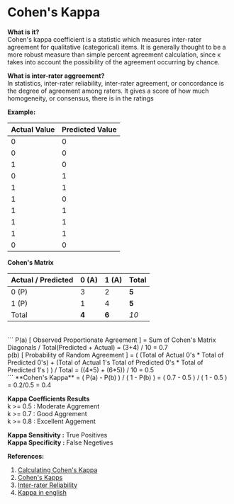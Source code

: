 # Cohen's Kappa

**What is it?**<br>
Cohen's kappa coefficient is a statistic which measures inter-rater agreement for qualitative (categorical) items. It is generally thought to be a more robust measure than simple percent agreement calculation, since κ takes into account the possibility of the agreement occurring by chance.

**What is inter-rater aggreement?**<br>
In statistics, inter-rater reliability, inter-rater agreement, or concordance is the degree of agreement among raters. It gives a score of how much homogeneity, or consensus, there is in the ratings

**Example:**<br>

| Actual Value  | Predicted Value |
| ------------- | ------------- |
| 0 | 0 |
| 0 | 0 |
| 1 | 0 |
| 0 | 1 |
| 1 | 1 |
| 1 | 0 |
| 1 | 1 |
| 1 | 1 |
| 1 | 1 |
| 0 | 0 |

**Cohen's Matrix**<br>

| Actual / Predicted | 0 (A) | 1 (A) | Total
| ------------- | ------------- | ------------- | ------------- |
| 0 (P) | 3  | 2  | **5**
| 1 (P) | 1  | 4  | **5**
| Total | **4**  | **6**  | <i>10</i>
<br>
```
P(a) [ Observed Proportionate Agreement ] = Sum of Cohen's Matrix Diagonals / Total(Predicted + Actual) = (3+4) / 10 = 0.7<br>
p(b) [ Probability of Random Agreement ] = ( (Total of Actual 0's * Total of Predicted 0's) + (Total of Actual 1's Total of Predicted 0's * Total of Predicted 1's ) ) / Total = ((4*5) + (6*5)) / 10 = 0.5 <br>
```
**Cohen's Kappa** = ( P(a) - P(b) ) / ( 1 - P(b) ) = ( 0.7 - 0.5 ) / ( 1 - 0.5 ) = 0.2/0.5 = 0.4

**Kappa Coefficients Results**<br>
k >= 0.5 : Moderate Aggrement <br>
k >= 0.7 : Good Aggrement<br>
k >= 0.8 : Excellent Aggement<br>

**Kappa Sensitivity :** True Positives<br>
**Kappa Specificity :** False Negetives<br>

**References:**<br>
1. [Calculating Cohen's Kappa](https://www.youtube.com/watch?v=AfgFyzGGlto)<br>
2. [Cohen's Kapps](https://en.wikipedia.org/wiki/Cohen's_kappa)<br>
3. [Inter-rater Reliability](https://en.wikipedia.org/wiki/Inter-rater_reliability)<br>
4. [Kappa in english](http://stats.stackexchange.com/questions/82162/kappa-statistic-in-plain-english)<br>

